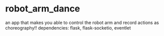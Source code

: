 # robot_arm_dance

an app that makes you able to control the robot arm and record actions as choreography!!
dependencies: flask, flask-socketio, eventlet
